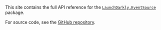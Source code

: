 
This site contains the full API reference for the [`LaunchDarkly.EventSource`](https://www.nuget.org/packages/LaunchDarkly.EventSource) package.

For source code, see the [GitHub repository](https://github.com/launchdarkly/dotnet-eventsource).

